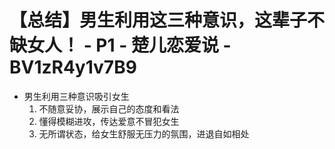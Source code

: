 # 【总结】男生利用这三种意识，这辈子不缺女人！ - P1 - 楚儿恋爱说 - BV1zR4y1v7B9

-   男生利用三种意识吸引女生
    1.  不随意妥协，展示自己的态度和看法
    2.  懂得模糊进攻，传达爱意不冒犯女生
    3.  无所谓状态，给女生舒服无压力的氛围，进退自如相处
